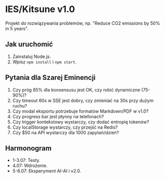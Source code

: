 # IES/Kitsune v1.0
Projekt do rozwiązywania problemów, np. "Reduce CO2 emissions by 50% in 5 years".
## Jak uruchomić
1. Zainstaluj Node.js.
2. Wpisz `npm install` i `npm start`.
## Pytania dla Szarej Eminencji
1. Czy próg 85% dla konsensusu jest OK, czy robić dynamiczne (75-90%)?
2. Czy timeout 60s w SSE jest dobry, czy zmieniać na 30s przy dużym ruchu?
3. Czy modal eksportu potrzebuje formatów Markdown/PDF w v1.0?
4. Czy progress bar jest płynny na telefonach?
5. Czy trigger kontekstowy wystarczy, czy dodać entropię tokenów?
6. Czy localStorage wystarczy, czy przejść na Redis?
7. Czy $50 na API wystarczy dla 1000 zapytań/dzień?
## Harmonogram
- 1-3.07: Testy.
- 4.07: Wdrożenie.
- 5-6.07: Eksperyment AI-AI i v2.0.